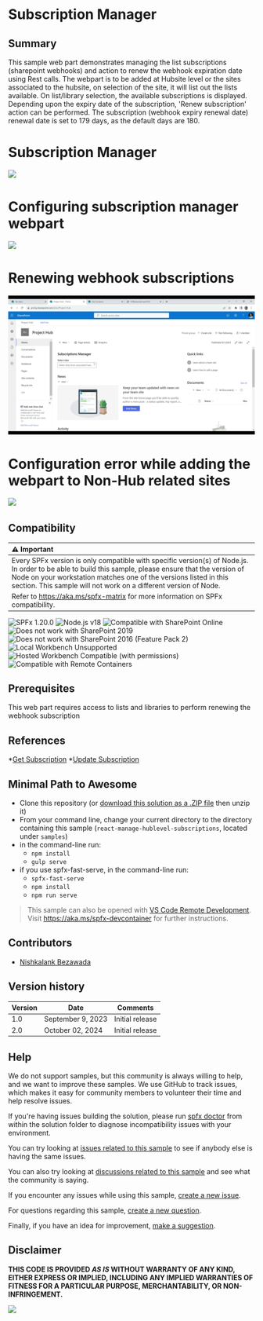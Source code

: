 # Subscription Manager

## Summary

This sample web part demonstrates managing the list subscriptions (sharepoint webhooks) and action to renew the webhook expiration date using Rest calls. The webpart is to be added at Hubsite level or the sites associated to the hubsite, on selection of the site, it will list out the lists available. On list/library selection, the available subscriptions is displayed. Depending upon the expiry date of the subscription, 'Renew subscription' action can be performed. The subscription (webhook expiry renewal date) renewal date is set to 179 days, as the default days are 180. 

# Subscription Manager

![](./assets/SubscriptionsDashboard.gif)

# Configuring subscription manager webpart

![](./assets/ConfiguringWebpart.gif)

# Renewing webhook subscriptions

![](./assets/RenewingSubscriptions.gif)

# Configuration error while adding the webpart to Non-Hub related sites 

![](./assets/ConfiguringWebpart-NonHubrelatedSite.gif)

## Compatibility

| :warning: Important          |
|:---------------------------|
| Every SPFx version is only compatible with specific version(s) of Node.js. In order to be able to build this sample, please ensure that the version of Node on your workstation matches one of the versions listed in this section. This sample will not work on a different version of Node.|
|Refer to <https://aka.ms/spfx-matrix> for more information on SPFx compatibility.   |

![SPFx 1.20.0](https://img.shields.io/badge/SPFx-1.20.0-green.svg)
![Node.js v18](https://img.shields.io/badge/Node.js-v18.18.2-green.svg) 
![Compatible with SharePoint Online](https://img.shields.io/badge/SharePoint%20Online-Compatible-green.svg)
![Does not work with SharePoint 2019](https://img.shields.io/badge/SharePoint%20Server%202019-Incompatible-red.svg "SharePoint Server 2019 requires SPFx 1.4.1 or lower")
![Does not work with SharePoint 2016 (Feature Pack 2)](https://img.shields.io/badge/SharePoint%20Server%202016%20(Feature%20Pack%202)-Incompatible-red.svg "SharePoint Server 2016 Feature Pack 2 requires SPFx 1.1")
![Local Workbench Unsupported](https://img.shields.io/badge/Local%20Workbench-Unsupported-red.svg "Local workbench is no longer available as of SPFx 1.13 and above")
![Hosted Workbench Compatible (with permissions)](https://img.shields.io/badge/Hosted%20Workbench-Compatible-yellow.svg "Requires API permissions")
![Compatible with Remote Containers](https://img.shields.io/badge/Remote%20Containers-Compatible-green.svg)

## Prerequisites

This web part requires access to lists and libraries to perform renewing the webhook subscription 

## References

*[Get Subscription](https://learn.microsoft.com/en-us/sharepoint/dev/apis/webhooks/lists/get-subscription)
*[Update Subscription](https://learn.microsoft.com/en-us/sharepoint/dev/apis/webhooks/lists/update-subscription)

## Minimal Path to Awesome

- Clone this repository (or [download this solution as a .ZIP file](https://pnp.github.io/download-partial/?url=https://github.com/pnp/sp-dev-fx-webparts/tree/main/samples/react-manage-hublevel-subscriptions) then unzip it)
- From your command line, change your current directory to the directory containing this sample (`react-manage-hublevel-subscriptions`, located under `samples`)
- in the command-line run:
  - `npm install`
  - `gulp serve`
- if you use spfx-fast-serve, in the command-line run:
  - `spfx-fast-serve`
  - `npm install`
  - `npm run serve`

>  This sample can also be opened with [VS Code Remote Development](https://code.visualstudio.com/docs/remote/remote-overview). Visit https://aka.ms/spfx-devcontainer for further instructions.

## Contributors

* [Nishkalank Bezawada](https://github.com/NishkalankBezawada)

## Version history

Version|Date|Comments
-------|----|--------
1.0|September 9, 2023|Initial release
2.0|October 02, 2024|Initial release

## Help

We do not support samples, but this community is always willing to help, and we want to improve these samples. We use GitHub to track issues, which makes it easy for  community members to volunteer their time and help resolve issues.

If you're having issues building the solution, please run [spfx doctor](https://pnp.github.io/cli-microsoft365/cmd/spfx/spfx-doctor/) from within the solution folder to diagnose incompatibility issues with your environment.

You can try looking at [issues related to this sample](https://github.com/pnp/sp-dev-fx-webparts/issues?q=label%3A%22sample%3A%20react-manage-hublevel-subscriptions%22) to see if anybody else is having the same issues.

You can also try looking at [discussions related to this sample](https://github.com/pnp/sp-dev-fx-webparts/discussions?discussions_q=react-manage-hublevel-subscriptions) and see what the community is saying.

If you encounter any issues while using this sample, [create a new issue](https://github.com/pnp/sp-dev-fx-webparts/issues/new?assignees=&labels=Needs%3A+Triage+%3Amag%3A%2Ctype%3Abug-suspected%2Csample%3A%20react-manage-hublevel-subscriptions&template=bug-report.yml&sample=react-manage-hublevel-subscriptions&authors=@NishkalankBezawada&title=react-manage-hublevel-subscriptions%20-%20).

For questions regarding this sample, [create a new question](https://github.com/pnp/sp-dev-fx-webparts/issues/new?assignees=&labels=Needs%3A+Triage+%3Amag%3A%2Ctype%3Aquestion%2Csample%3A%20react-manage-hublevel-subscriptions&template=question.yml&sample=react-manage-hublevel-subscriptions&authors=@NishkalankBezawada&title=react-manage-hublevel-subscriptions%20-%20).

Finally, if you have an idea for improvement, [make a suggestion](https://github.com/pnp/sp-dev-fx-webparts/issues/new?assignees=&labels=Needs%3A+Triage+%3Amag%3A%2Ctype%3Aenhancement%2Csample%3A%20react-manage-hublevel-subscriptions&template=suggestion.yml&sample=react-manage-hublevel-subscriptions&authors=@NishkalankBezawada&title=react-manage-hublevel-subscriptions%20-%20).

## Disclaimer

**THIS CODE IS PROVIDED *AS IS* WITHOUT WARRANTY OF ANY KIND, EITHER EXPRESS OR IMPLIED, INCLUDING ANY IMPLIED WARRANTIES OF FITNESS FOR A PARTICULAR PURPOSE, MERCHANTABILITY, OR NON-INFRINGEMENT.**

<img src="https://m365-visitor-stats.azurewebsites.net/sp-dev-fx-webparts/samples/react-manage-hublevel-subscriptions" />
